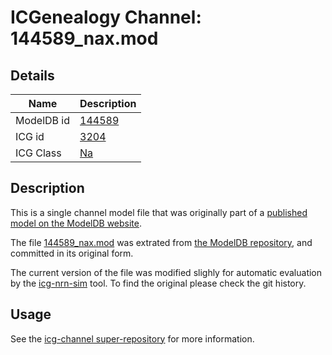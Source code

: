 # ICGenealogy Channel: 144589\_nax.mod

## Details

Name | Description
---- | -----------
ModelDB id | [144589](http://senselab.med.yale.edu/ModelDB/ShowModel.cshtml?model=144589)
ICG id | [3204](http://icg.neurotheory.ox.ac.uk/channels/2/3204)
ICG Class | [Na](http://icg.neurotheory.ox.ac.uk/channels/2)

## Description

This is a single channel model file that was originally part of a [published model on the ModelDB website](http://senselab.med.yale.edu/mModelDB/ShowModel.cshtml?model=144589).


The file [144589\_nax.mod](144589_nax.mod) was extrated from [the ModelDB repository](http://senselab.med.yale.edu/ModelDB/ShowModel.cshtml?model=144589), and committed in its original form.

The current version of the file was modified slighly for automatic evaluation by the [icg-nrn-sim](https://github.com/icgenealogy/icg-nrn-sim) tool. To find the original please check the git history.


## Usage

See the [icg-channel super-repository](https://github.com/icgenealogy/icg-channels) for more information.